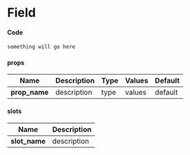 # Field

<Demo componentName="examples-field-doc" />

#### Code
```html
something will go here
```

#### props

|Name|Description|Type|Values|Default|
|---|---|---|---|---|
|**prop_name**|description|type|values|default|

#### slots

|Name|Description|
|---|---|
|**slot_name**|description|


<portal-target name="octo-modals" transition="o-modal-transition" multiple />
<portal-target name="octo-datepicker" />